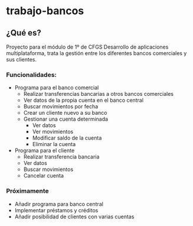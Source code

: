 # trabajo-bancos

## ¿Qué es?
Proyecto para el módulo de 1º de CFGS Desarrollo de aplicaciones multiplataforma, trata la gestión entre los diferentes bancos comerciales y sus clientes.


### Funcionalidades:
* Programa para el banco comercial
    * Realizar transferencias bancarias a otros bancos comerciales
    * Ver datos de la propia cuenta en el banco central
    * Buscar movimientos por fecha
    * Crear un cliente nuevo a su banco
    * Gestionar una cuenta determinada
        * Ver datos
        * Ver movimientos
        * Modificar saldo de la cuenta
        * Eliminar la cuenta
* Programa para el cliente
    * Realizar transferencia bancaria
    * Ver datos
    * Buscar movimientos
    * Cancelar cuenta

### Próximamente
   * Añadir programa para banco central
   * Implementar préstamos y créditos
   * Añadir posibilidad de clientes con varias cuentas


